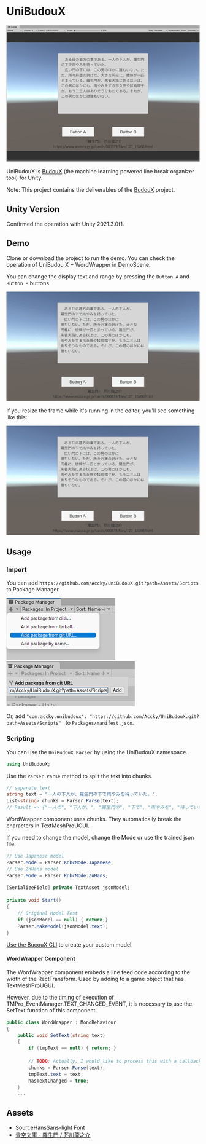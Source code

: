 # UniBudouX

![cap1.png](/doc/img/cap1.png)

UniBudouX is [BudouX](https://github.com/google/budoux) (the machine learning powered line break organizer tool) for Unity.

Note:
This project contains the deliverables of the [BudouX](https://github.com/google/budoux) project.

## Unity Version

Confirmed the operation with Unity 2021.3.0f1.

## Demo

Clone or download the project to run the demo. You can check the operation of UniBudou X + WordWrapper in DemoScene.

You can change the display text and range by pressing the `Button A` and` Button B` buttons.

![cap5.gif](/doc/img/cap5.gif)

If you resize the frame while it's running in the editor, you'll see something like this:

![cap4.gif](/doc/img/cap4.gif)

## Usage

### Import

You can add `https://github.com/Accky/UniBudouX.git?path=Assets/Scripts ` to Package Manager.

![cap2.png](/doc/img/cap2.png)
![cap3.png](/doc/img/cap3.png)

Or, add `"com.accky.unibudoux": "https://github.com/Accky/UniBudouX.git?path=Assets/Scripts" ` to `Packages/manifest.json`.

### Scripting

You can use the `UniBudouX Parser` by using the UniBudouX namespace.

```csharp
using UniBudouX;
```

Use the `Parser.Parse` method to split the text into chunks.

```csharp
// separete text
string text = "一人の下人が、羅生門の下で雨やみを待っていた。";
List<string> chunks = Parser.Parse(text);
// Result => {"一人の", "下人が、", "羅生門の", "下で", "雨やみを", "待っていた。"}
```

WordWrapper component uses chunks. They automatically break the characters in TextMeshProUGUI.

If you need to change the model, change the Mode or use the trained json file.

```csharp
// Use Japanese model
Parser.Mode = Parser.KnbcMode.Japanese;
// Use ZnHans model
Parser.Mode = Parser.KnbcMode.ZnHans;
```

```csharp
[SerializeField] private TextAsset jsonModel;

private void Start()
{
    // Original Model Test
    if (jsonModel == null) { return;}
    Parser.MakeModel(jsonModel.text);
}
```

[Use the BucouX CLI](https://github.com/google/budoux#building-a-custom-model) to create your custom model.

#### WordWrapper Component

The WordWrapper component embeds a line feed code according to the width of the RectTransform. Used by adding to a game object that has TextMeshProUGUI.

However, due to the timing of execution of TMPro_EventManager.TEXT_CHANGED_EVENT, it is necessary to use the SetText function of this component.

```csharp
public class WordWrapper : MonoBehaviour
{
    public void SetText(string text)
    {
        if (tmpText == null) { return; }

        // TODO: Actually, I would like to process this with a callback on the text is changed.
        chunks = Parser.Parse(text);
        tmpText.text = text;
        hasTextChanged = true;
    }
    ...
```

## Assets

* [SourceHansSans-light Font](https://github.com/adobe-fonts/source-han-sans/tree/release)
* [青空文庫 - 羅生門 / 芥川龍之介](https://www.aozora.gr.jp/cards/000879/files/127_15260.html)
